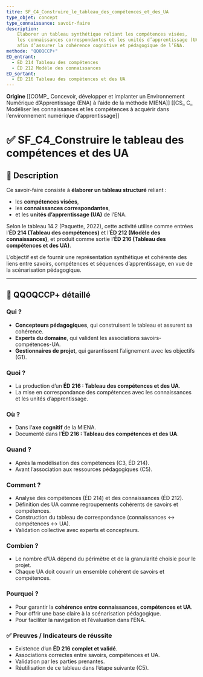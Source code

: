 ```yaml
---
titre: SF_C4_Construire_le_tableau_des_compétences_et_des_UA
type_objet: concept
type_connaissance: savoir-faire
description:
    Élaborer un tableau synthétique reliant les compétences visées,
    les connaissances correspondantes et les unités d’apprentissage (UA),
    afin d’assurer la cohérence cognitive et pédagogique de l’ENA.
methode: "QQOQCCP+"
ED_entrant:
  - ÉD 214 Tableau des compétences
  - ÉD 212 Modèle des connaissances
ED_sortant:
  - ÉD 216 Tableau des compétences et des UA
---
```

**Origine**
[[COMP_ Concevoir, développer et implanter un Environnement Numérique d’Apprentissage (ENA) à l’aide de la méthode MIENA]]
[[CS_ C_ Modéliser les connaissances et les compétences à acquérir dans l’environnement numérique d’apprentissage]]
# ✅ SF_C4_Construire le tableau des compétences et des UA

## 📌 Description
Ce savoir-faire consiste à **élaborer un tableau structuré** reliant :  
- les **compétences visées**,  
- les **connaissances correspondantes**,  
- et les **unités d’apprentissage (UA)** de l’ENA.  

Selon le tableau 14.2 (Paquette, 2022), cette activité utilise comme entrées l’**ÉD 214 (Tableau des compétences)** et l’**ÉD 212 (Modèle des connaissances)**, et produit comme sortie l’**ÉD 216 (Tableau des compétences et des UA)**.  

L’objectif est de fournir une représentation synthétique et cohérente des liens entre savoirs, compétences et séquences d’apprentissage, en vue de la scénarisation pédagogique.  

---

## 🔎 QQOQCCP+ détaillé

### Qui ?
- **Concepteurs pédagogiques**, qui construisent le tableau et assurent sa cohérence.  
- **Experts du domaine**, qui valident les associations savoirs-compétences-UA.  
- **Gestionnaires de projet**, qui garantissent l’alignement avec les objectifs (G1).  

### Quoi ?
- La production d’un **ÉD 216 : Tableau des compétences et des UA**.  
- La mise en correspondance des compétences avec les connaissances et les unités d’apprentissage.  

### Où ?
- Dans l’**axe cognitif** de la MIENA.  
- Documenté dans l’**ÉD 216 : Tableau des compétences et des UA**.  

### Quand ?
- Après la modélisation des compétences (C3, ÉD 214).  
- Avant l’association aux ressources pédagogiques (C5).  

### Comment ?
- Analyse des compétences (ÉD 214) et des connaissances (ÉD 212).  
- Définition des UA comme regroupements cohérents de savoirs et compétences.  
- Construction du tableau de correspondance (connaissances ↔ compétences ↔ UA).  
- Validation collective avec experts et concepteurs.  

### Combien ?
- Le nombre d’UA dépend du périmètre et de la granularité choisie pour le projet.  
- Chaque UA doit couvrir un ensemble cohérent de savoirs et compétences.  

### Pourquoi ?
- Pour garantir la **cohérence entre connaissances, compétences et UA**.  
- Pour offrir une base claire à la scénarisation pédagogique.  
- Pour faciliter la navigation et l’évaluation dans l’ENA.  

### ✅ Preuves / Indicateurs de réussite
- Existence d’un **ÉD 216 complet et validé**.  
- Associations correctes entre savoirs, compétences et UA.  
- Validation par les parties prenantes.  
- Réutilisation de ce tableau dans l’étape suivante (C5).  
